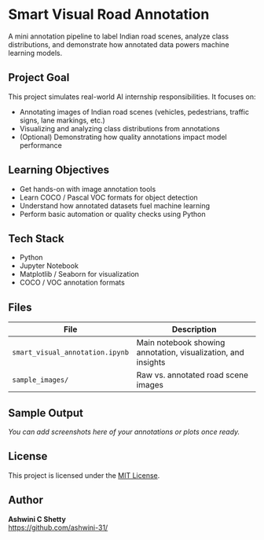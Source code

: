 #  Smart Visual Road Annotation

A mini annotation pipeline to label Indian road scenes, analyze class distributions, and demonstrate how annotated data powers machine learning models.



##  Project Goal

This project simulates real-world AI internship responsibilities. It focuses on:
- Annotating images of Indian road scenes (vehicles, pedestrians, traffic signs, lane markings, etc.)
- Visualizing and analyzing class distributions from annotations
- (Optional) Demonstrating how quality annotations impact model performance



##  Learning Objectives

- Get hands-on with image annotation tools
- Learn COCO / Pascal VOC formats for object detection
- Understand how annotated datasets fuel machine learning
- Perform basic automation or quality checks using Python



##  Tech Stack

- Python
- Jupyter Notebook
- Matplotlib / Seaborn for visualization
- COCO / VOC annotation formats
  



##  Files

|            File                 |                  Description                                  |
|---------------------------------|---------------------------------------------------------------|
| `smart_visual_annotation.ipynb` | Main notebook showing annotation, visualization, and insights |
| `sample_images/`                | Raw vs. annotated road scene images                           |




##  Sample Output

*You can add screenshots here of your annotations or plots once ready.*



##  License

This project is licensed under the [MIT License](./LICENSE).




##  Author

**Ashwini C Shetty**  
https://github.com/ashwini-31/
